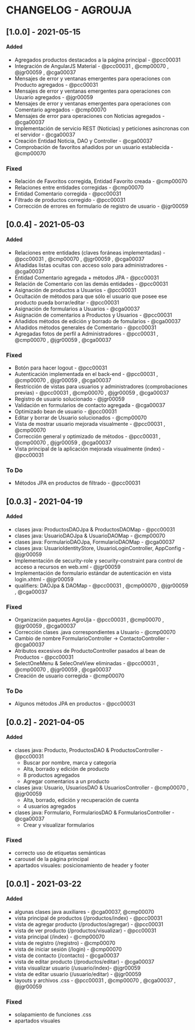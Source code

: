 # CHANGELOG - AGROUJA

## [1.0.0] - 2021-05-15
#### Added

- Agregados productos destacados a la página principal - @pcc00031
- Integración de AngularJS Material - @pcc00031 , @cmp00070 , @jgr00059 , @cga00037
- Mensajes de error y ventanas emergentes para operaciones con Producto agregados - @pcc00031
- Mensajes de error y ventanas emergentes para operaciones con Usuario agregados - @jgr00059
- Mensajes de error y ventanas emergentes para operaciones con Comentario agregados - @cmp00070
- Mensajes de error para operaciones con Noticias agregados - @cga00037
- Implementación de servicio REST (Noticias) y peticiones asíncronas con el servidor - @cga00037
- Creación Entidad Noticia, DAO y Controller - @cga00037 
- Comprobación de favoritos añadidos por un usuario establecida - @cmp00070  

### Fixed

- Relación de Favoritos corregida, Entidad Favorito creada - @cmp00070
- Relaciones entre entidades corregidas - @cmp00070
- Entidad Comentario corregida - @pcc00031
- Filtrado de productos corregido - @pcc00031
- Corrección de errores en formulario de registro de usuario - @jgr00059

## [0.0.4] - 2021-05-03
#### Added

- Relaciones entre entidades (claves foráneas implementadas) - @pcc00031 , @cmp00070 , @jgr00059 , @cga00037
- Añadidas listas ocultas con acceso solo para administradores - @cga00037
- Entidad Comentario agregada + métodos JPA - @pcc00031
- Relación de Comentario con las demás entidades - @pcc00031
- Asignación de productos a Usuarios - @pcc00031
- Ocultación de métodos para que sólo el usuario que posee ese producto pueda borrar/editar - @pcc00031
- Asignación de formularios a Usuarios - @cga00037
- Asignación de comentarios a Productos y Usuarios - @pcc00031 
- Añadidos métodos de edición y borrado de fomularios - @cga00037
- Añadidos métodos generales de Comentario - @pcc00031
- Agregadas fotos de perfil a Administradores - @pcc00031 , @cmp00070 , @jgr00059 , @cga00037

### Fixed

- Botón para hacer logout - @pcc00031
- Autenticación implementada en el back-end - @pcc00031 , @cmp00070 , @jgr00059 , @cga00037
- Restricción de vistas para usuarios y administradores (comprobaciones previas) - @pcc00031 , @cmp00070 , @jgr00059 , @cga00037
- Registro de usuario solucionado - @jgr00059
- Validación en formularios de contacto agregada - @cga00037
- Optimizado bean de usuario - @pcc00031
- Editar y borrar de Usuario solucionados - @cmp00070
- Vista de mostrar usuario mejorada visualmente - @pcc00031 , @cmp00070
- Corrección general y optimizado de métodos - @pcc00031 , @cmp00070 , @jgr00059 , @cga00037
- Vista principal de la aplicación mejorada visualmente (index) - @pcc00031

### To Do

- Métodos JPA en productos de filtrado - @pcc00031

## [0.0.3] - 2021-04-19
#### Added

- clases java: ProductosDAOJpa & ProductosDAOMap - @pcc00031
- clases java: UsuarioDAOJpa & UsuarioDAOMap - @cmp00070 
- clases java: FormularioDAOJpa, FormularioDAOMap - @cga00037
- clases java: UsuarioIdentityStore, UsuarioLoginController, AppConfig - @jgr00059
- Implementación de security-role y security-constraint para control de acceso a recursos en web.xml - @jgr00059
- Implementación de formulario estándar de autenticación en vista login.xhtml - @jgr00059
- qualifiers: DAOJpa & DAOMap - @pcc00031 , @cmp00070 , @jgr00059 , @cga00037

### Fixed

- Organización paquetes AgroUja - @pcc00031 , @cmp00070 , @jgr00059 , @cga00037
- Corrección clases .java correspondientes a Usuario - @cmp00070
- Cambio de nombre FormularioController -> ContactoController - @cga00037
- Atributos excesivos de ProductoController pasados al bean de Productos - @pcc00031
- SelectOneMenu & SelecOneView eliminadas - @pcc00031 , @cmp00070 , @jgr00059 , @cga00037
- Creación de usuario corregida - @cmp00070

### To Do

- Algunos métodos JPA en productos - @pcc00031

## [0.0.2] - 2021-04-05
#### Added

- clases java: Producto, ProductosDAO & ProductosController - @pcc00031
    - Buscar por nombre, marca y categoría
    - Alta, borrado y edición de producto
    - 8 productos agregados
    - Agregar comentarios a un producto
- clases java: Usuario, UsuariosDAO & UsuariosController - @cmp00070 , @jgr00059
    - Alta, borrado, edición y recuperación de cuenta
    - 4 usuarios agregados
- clases java: Formulario, FormulariosDAO & FormulariosController - @cga00037
    - Crear y visualizar formularios

### Fixed

- correcto uso de etiquetas semánticas
- carousel de la página principal
- apartados visuales: posicionamiento de header y footer

## [0.0.1] - 2021-03-22
#### Added

- algunas clases java auxiliares - @cga00037, @cmp00070
- vista principal de productos (/productos/index) - @pcc00031
- vista de agregar producto (/productos/agregar) - @pcc00031
- vista de ver producto (/productos/visualizar) - @pcc00031
- vista principal (/index) - @cmp00070
- vista de registro (/registro) - @cmp00070
- vista de iniciar sesión (/login) - @cmp00070
- vista de contacto (/contacto) - @cga00037
- vista de editar producto (/productos/editar) - @cga00037
- vista visualizar usuario (/usuario/index)- @jgr00059
- vista de editar usuario (/usuario/editar) - @jgr00059
- layouts y archivos .css - @pcc00031 , @cmp00070 , @cga00037 , @jgr00059

### Fixed

- solapamiento de funciones .css
- apartados visuales 


